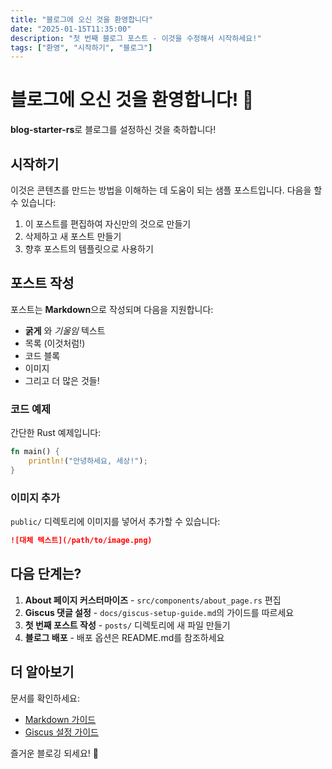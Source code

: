 ```yaml
---
title: "블로그에 오신 것을 환영합니다"
date: "2025-01-15T11:35:00"
description: "첫 번째 블로그 포스트 - 이것을 수정해서 시작하세요!"
tags: ["환영", "시작하기", "블로그"]
---
```


# 블로그에 오신 것을 환영합니다! 🎉

**blog-starter-rs**로 블로그를 설정하신 것을 축하합니다!

## 시작하기

이것은 콘텐츠를 만드는 방법을 이해하는 데 도움이 되는 샘플 포스트입니다. 다음을 할 수 있습니다:

1. 이 포스트를 편집하여 자신만의 것으로 만들기
2. 삭제하고 새 포스트 만들기
3. 향후 포스트의 템플릿으로 사용하기

## 포스트 작성

포스트는 **Markdown**으로 작성되며 다음을 지원합니다:

- **굵게** 와 *기울임* 텍스트
- 목록 (이것처럼!)
- 코드 블록
- 이미지
- 그리고 더 많은 것들!

### 코드 예제

간단한 Rust 예제입니다:

```rust
fn main() {
    println!("안녕하세요, 세상!");
}
```

### 이미지 추가

`public/` 디렉토리에 이미지를 넣어서 추가할 수 있습니다:

```markdown
![대체 텍스트](/path/to/image.png)
```

## 다음 단계는?

1. **About 페이지 커스터마이즈** - `src/components/about_page.rs` 편집
2. **Giscus 댓글 설정** - `docs/giscus-setup-guide.md`의 가이드를 따르세요
3. **첫 번째 포스트 작성** - `posts/` 디렉토리에 새 파일 만들기
4. **블로그 배포** - 배포 옵션은 README.md를 참조하세요

## 더 알아보기

문서를 확인하세요:

- [Markdown 가이드](../docs/markdown-guide.md)
- [Giscus 설정 가이드](../docs/giscus-setup-guide.md)

즐거운 블로깅 되세요! 🚀
